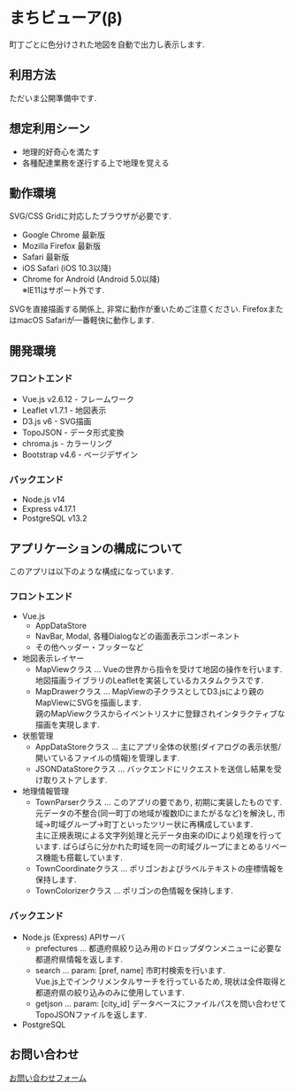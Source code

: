 # まちビューア(β)
町丁ごとに色分けされた地図を自動で出力し表示します.

## 利用方法
ただいま公開準備中です.

## 想定利用シーン
- 地理的好奇心を満たす
- 各種配達業務を遂行する上で地理を覚える

## 動作環境
SVG/CSS Gridに対応したブラウザが必要です.  
- Google Chrome 最新版
- Mozilla Firefox 最新版
- Safari 最新版
- iOS Safari (iOS 10.3以降)
- Chrome for Android (Android 5.0以降)    
※IE11はサポート外です.

SVGを直接描画する関係上, 非常に動作が重いためご注意ください.
FirefoxまたはmacOS Safariが一番軽快に動作します.

## 開発環境

### フロントエンド
- Vue.js v2.6.12 - フレームワーク
- Leaflet v1.7.1 - 地図表示
- D3.js v6 - SVG描画
- TopoJSON - データ形式変換
- chroma.js - カラーリング
- Bootstrap v4.6 - ページデザイン

### バックエンド
- Node.js v14
- Express v4.17.1
- PostgreSQL v13.2

## アプリケーションの構成について
このアプリは以下のような構成になっています.

### フロントエンド
- Vue.js
  - AppDataStore
  - NavBar, Modal, 各種Dialogなどの画面表示コンポーネント
  - その他ヘッダー・フッターなど
- 地図表示レイヤー
  - MapViewクラス ... Vueの世界から指令を受けて地図の操作を行います.  
   地図描画ライブラリのLeafletを実装しているカスタムクラスです.
  - MapDrawerクラス ... MapViewの子クラスとしてD3.jsにより親のMapViewにSVGを描画します.  
   親のMapViewクラスからイベントリスナに登録されインタラクティブな描画を実現します.
- 状態管理
  - AppDataStoreクラス ... 主にアプリ全体の状態(ダイアログの表示状態/開いているファイルの情報)を管理します.
  - JSONDataStoreクラス ... バックエンドにリクエストを送信し結果を受け取りストアします.
- 地理情報管理
  - TownParserクラス ... このアプリの要であり, 初期に実装したものです.  
   元データの不整合(同一町丁の地域が複数IDにまたがるなど)を解決し, 市域→町域グループ→町丁といったツリー状に再構成しています.  
   主に正規表現による文字列処理と元データ由来のIDにより処理を行っています.
   ばらばらに分かれた町域を同一の町域グループにまとめるリベース機能も搭載しています.
  - TownCoordinateクラス ... ポリゴンおよびラベルテキストの座標情報を保持します.
  - TownColorizerクラス ... ポリゴンの色情報を保持します.

### バックエンド
- Node.js (Express) APIサーバ
  - prefectures ... 都道府県絞り込み用のドロップダウンメニューに必要な都道府県情報を返します.
  - search ... param: [pref, name] 市町村検索を行います.   
   Vue.js上でインクリメンタルサーチを行っているため, 現状は全件取得と都道府県の絞り込みのみに使用しています.
  - getjson ... param: [city_id] データベースにファイルパスを問い合わせてTopoJSONファイルを返します. 
- PostgreSQL

## お問い合わせ

[お問い合わせフォーム](https://forms.gle/pU36tsraTH5NkpSS8)
